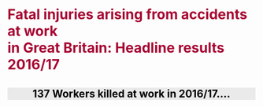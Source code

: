 <html>
<head>
<style>
body {
 color: black;
 }
 h1{
 color: #a70532;
 }
 h2{
 color: black;
 background-color: #EAEAEA;
 text-align: center;
 }
 </style>
 </head>
 <body>
  
 <h1>Fatal injuries arising from accidents at work <br>
   in Great Britain: Headline results 2016/17 </h1>
<h2> 137 Workers  killed at work in 2016/17....</h2>
</body>
</html>

